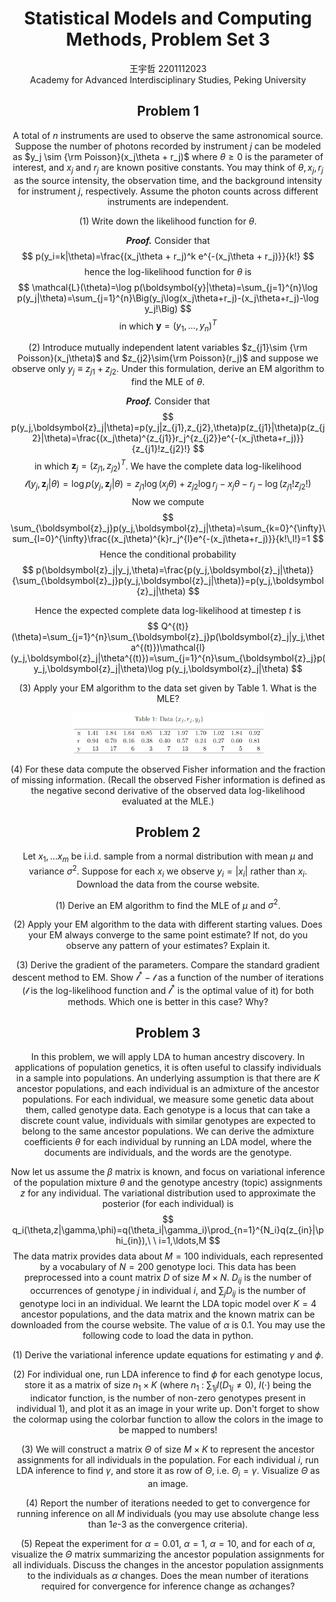 
# <center>Statistical Models and Computing Methods, Problem Set 3
<center>王宇哲 2201112023
<center>Academy for Advanced Interdisciplinary Studies, Peking University



## Problem 1

A total of $n$ instruments are used to observe the same astronomical source. Suppose the number of photons recorded by instrument $j$ can be modeled as $y_j \sim {\rm Poisson}(x_j\theta + r_j)$ where $\theta\geq 0$ is the parameter of interest, and $x_j$ and $r_j$ are known positive constants. You may think of $\theta, x_j , r_j$ as the source intensity, the observation time, and the background intensity for instrument $j$, respectively. Assume the photon counts across different instruments are independent.

(1) Write down the likelihood function for $\theta$.

***Proof.*** Consider that
$$
p(y_i=k|\theta)=\frac{(x_j\theta + r_j)^k e^{-(x_j\theta + r_j)}}{k!}
$$
hence the log-likelihood function for $\theta$ is 
$$
\mathcal{L}(\theta)=\log p(\boldsymbol{y}|\theta)=\sum_{j=1}^{n}\log p(y_j|\theta)=\sum_{j=1}^{n}\Big(y_j\log(x_j\theta+r_j)-(x_j\theta+r_j)-\log y_j!\Big)
$$
in which $\boldsymbol{y}=(y_1,\ldots,y_n)^{T}$

(2) Introduce mutually independent latent variables $z_{j1}\sim {\rm Poisson}(x_j\theta)$ and $z_{j2}\sim{\rm Poisson}(r_j)$ and suppose we observe only $y_j \equiv z_{j1} + z_{j2}$. Under this formulation, derive an EM algorithm to find the MLE of $\theta$.

***Proof.*** Consider that
$$
p(y_j,\boldsymbol{z}_j|\theta)=p(y_j|z_{j1},z_{j2},\theta)p(z_{j1}|\theta)p(z_{j2}|\theta)=\frac{(x_j\theta)^{z_{j1}}r_j^{z_{j2}}e^{-(x_j\theta+r_j)}}{z_{j1}!z_{j2}!}
$$
in which $\boldsymbol{z}_j=(z_{j1},z_{j2})^{T}$. We have the complete data log-likelihood
$$
\mathcal{l}(y_j,\boldsymbol{z}_j|\theta)=\log p(y_j,\boldsymbol{z}_j|\theta)=z_{j1}\log(x_j\theta)+z_{j2}\log r_j-x_j\theta-r_j-\log (z_{j1}!z_{j2}!)
$$
Now we compute
$$
\sum_{\boldsymbol{z}_j}p(y_j,\boldsymbol{z}_j|\theta)=\sum_{k=0}^{\infty}\sum_{l=0}^{\infty}\frac{(x_j\theta)^{k}r_j^{l}e^{-(x_j\theta+r_j)}}{k!\,l!}=1
$$
Hence the conditional probability
$$
p(\boldsymbol{z}_j|y_j,\theta)=\frac{p(y_j,\boldsymbol{z}_j|\theta)}{\sum_{\boldsymbol{z}_j}p(y_j,\boldsymbol{z}_j|\theta)}=p(y_j,\boldsymbol{z}_j|\theta)
$$


Hence the expected complete data log-likelihood at timestep $t$ is
$$
Q^{(t)}(\theta)=\sum_{j=1}^{n}\sum_{\boldsymbol{z}_j}p(\boldsymbol{z}_j|y_j,\theta^{(t)})\mathcal{l}(y_j,\boldsymbol{z}_j|\theta^{(t)})=\sum_{j=1}^{n}\sum_{\boldsymbol{z}_j}p(y_j,\boldsymbol{z}_j|\theta)\log p(y_j,\boldsymbol{z}_j|\theta)
$$


(3) Apply your EM algorithm to the data set given by Table 1. What is the MLE?

<img src="Table1.jpg" style="zoom: 30%;" />

(4) For these data compute the observed Fisher information and the fraction of missing information. (Recall the observed Fisher information is defined as the negative second derivative of the observed data log-likelihood evaluated at the MLE.)

## Problem 2

Let $x_1,\ldots x_m$ be i.i.d. sample from a normal distribution with mean $\mu$ and variance $\sigma^2$. Suppose for each $x_i$ we observe $y_i = |x_i|$ rather than $x_i$. Download the data from the course website.

(1) Derive an EM algorithm to find the MLE of $\mu$ and $\sigma^2$.

(2) Apply your EM algorithm to the data with different starting values. Does your EM always converge to the same point estimate? If not, do you observe any pattern of your estimates? Explain it.

(3) Derive the gradient of the parameters. Compare the standard gradient descent method to EM. Show $\mathcal{l}^*-\mathcal{l}$ as a function of the number of iterations ($\mathcal{l}$ is the log-likelihood function and $\mathcal{l}^*$ is the optimal value of it) for both methods. Which one is better in this case? Why?

## Problem 3

In this problem, we will apply LDA to human ancestry discovery. In applications of population genetics, it is often useful to classify individuals in a sample into populations. An underlying assumption is that there are $K$ ancestor populations, and each individual
is an admixture of the ancestor populations. For each individual, we measure some genetic data about them, called genotype data. Each genotype is a locus that can take a discrete count value, individuals with similar genotypes are expected to belong to the
same ancestor populations. We can derive the admixture coefficients $\theta$ for each individual by running an LDA model, where the documents are individuals, and the words are the genotype.

Now let us assume the $\beta$ matrix is known, and focus on variational inference of the population mixture $\theta$ and the genotype ancestry (topic) assignments $z$ for any individual. The variational distribution used to approximate the posterior (for each individual) is
$$
q_i(\theta,z|\gamma,\phi)=q(\theta_i|\gamma_i)\prod_{n=1}^{N_i}q(z_{in}|\phi_{in}),\ \ i=1,\ldots,M
$$
The data matrix provides data about $M = 100$ individuals, each represented by a vocabulary of $N = 200$ genotype loci. This data has been preprocessed into a count matrix $D$ of size $M \times N$. $D_{ij}$ is the number of occurrences of genotype $j$ in individual $i$, and $\sum_j D_{ij}$ is the number of genotype loci in an individual. We learnt the LDA topic model over $K = 4$ ancestor populations, and the data matrix and the known matrix can be downloaded from the course website. The value of $\alpha$ is $0.1$. You may use the following code to load the data in python.

(1) Derive the variational inference update equations for estimating $\gamma$ and $\phi$.

(2) For individual one, run LDA inference to find $\phi$ for each genotype locus, store it as a matrix of size $n_1 \times K$ (where $n_1$ : $\sum_{1j} I(D_{1j} \neq 0)$, $I(\cdot)$ being the indicator function, is the number of non-zero genotypes present in individual 1), and plot it as an image in your write up. Don't forget to show the colormap using the colorbar function to allow the colors in the image to be mapped to numbers!

(3) We will construct a matrix $\Theta$ of size $M \times K$ to represent the ancestor assignments for all individuals in the population. For each individual $i$, run LDA inference to find $\gamma$, and store it as row of $\Theta$, i.e. $\Theta_i = \gamma$. Visualize $\Theta$ as an image.

(4) Report the number of iterations needed to get to convergence for running inference on all $M$ individuals (you may use absolute change less than $1e\text{-}3$ as the convergence criteria).

(5) Repeat the experiment for $\alpha = 0.01$, $\alpha = 1$, $\alpha = 10$, and for each of $\alpha$, visualize the $\Theta$ matrix summarizing the ancestor population assignments for all individuals. Discuss the changes in the ancestor population assignments to the individuals as $\alpha$ changes. Does the mean number of iterations required for convergence for inference change as $\alpha$changes?







